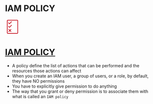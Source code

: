 # IAM POLICY

<p align="left">
  <img src="Permissions.png" width="50" height="50">

# [IAM POLICY](https://boto3.amazonaws.com/v1/documentation/api/latest/guide/iam-example-policies.html?highlight=policy)

- A policy define the list of actions that can be performed and the resources those actions can affect
- When you create an IAM user, a group of users, or a role, by default, they have NO permissions
- You have to explicitly give permission to do anything
- The way that you grant or deny permission is to associate them with what is called an `IAM policy`
